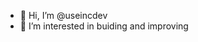 - 👋 Hi, I’m @useincdev
- 👀 I’m interested in buiding and improving

<!---
useincdev/useincdev is a ✨ special ✨ repository because its `README.md` (this file) appears on your GitHub profile.
You can click the Preview link to take a look at your changes.
--->
